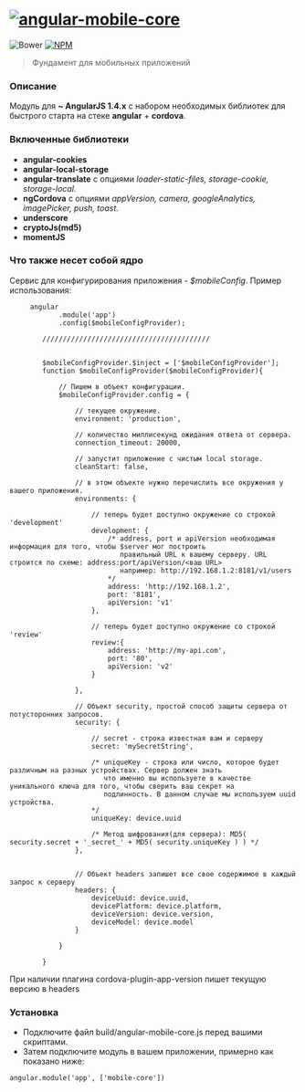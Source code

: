 # [![angular-mobile-core](https://raw.githubusercontent.com/wipon/angular-mobile-core/master/logo.png)](http://wipon.github.io/angular-mobile-core)
![Bower](https://img.shields.io/bower/v/angular-mobile-core.svg) [![NPM](https://img.shields.io/npm/v/angular-mobile-core.svg)](https://www.npmjs.com/package/angular-mobile-core)
> Фундамент для мобильных приложений

### Описание
Модуль для **~ AngularJS 1.4.x** с набором необходимых библиотек для быстрого старта на стеке **angular** + **cordova**.

### Включенные библиотеки
- **angular-cookies**
- **angular-local-storage**
- **angular-translate** с опциями *loader-static-files, storage-cookie, storage-local.*
- **ngCordova** с опциями *appVersion, camera, googleAnalytics, imagePicker, push, toast.*
- **underscore**
- **cryptoJs(md5)**
- **momentJS**

### Что также несет собой ядро
Сервис для конфигурирования приложения - *$mobileConfig*.
Пример использования:
```
     angular
            .module('app')
            .config($mobileConfigProvider);
    
        /////////////////////////////////////////
    
    
        $mobileConfigProvider.$inject = ['$mobileConfigProvider'];
        function $mobileConfigProvider($mobileConfigProvider){
    
            // Пишем в объект конфигурации.
            $mobileConfigProvider.config = {
            
                // текущее окружение.
                environment: 'production',
    
                // количество миллисекунд ожидания ответа от сервера.
                connection_timeout: 20000,
    
                // запустит приложение с чистым local storage.
                cleanStart: false,
    
                // в этом объекте нужно перечислить все окружения у вашего приложения.
                environments: {
                    
                    // теперь будет доступно окружение со строкой 'development'
                    development: {
                        /* address, port и apiVersion необходимая информация для того, чтобы $server мог построить
                           правильный URL к вашему серверу. URL строится по схеме: address:port/apiVersion/<ваш URL>
                           например: http://192.168.1.2:8181/v1/users
                        */
                        address: 'http://192.168.1.2',
                        port: '8181',
                        apiVersion: 'v1'
                    },
                    
                    // теперь будет доступно окружение со строкой 'review'
                    review:{
                        address: 'http://my-api.com',
                        port: '80',
                        apiVersion: 'v2'
                    }
    
                },
                
                // Объект security, простой способ защиты сервера от потусторонних запросов.
                security: {
                
                    // secret - строка известная вам и серверу
                    secret: 'mySecretString',
                    
                    /* uniqueKey - строка или число, которое будет различным на разных устройствах. Cервер должен знать
                       что именно вы используете в качестве уникального ключа для того, чтобы сверить ваш секрет на 
                       подлинность. В данном случае мы используем uuid устройства.
                    */
                    uniqueKey: device.uuid
                    
                    /* Метод шифрования(для сервера): MD5( security.secret + '_secret_' + MD5( security.uniqueKey ) ) */
                },
                
                
                // Объект headers запишет все свое содержимое в каждый запрос к серверу
                headers: {
                    deviceUuid: device.uuid,
                    devicePlatform: device.platform,
                    deviceVersion: device.version,
                    deviceModel: device.model
                }
    
            }
    
        }
```



При наличии плагина cordova-plugin-app-version пишет текущую версию в headers

### Установка
- Подключите файл build/angular-mobile-core.js перед вашими скриптами.
- Затем подключите модуль в вашем приложении, примерно как показано ниже:
```
angular.module('app', ['mobile-core'])
```
